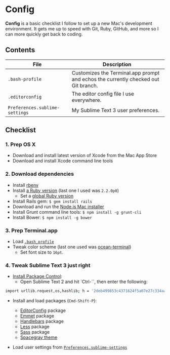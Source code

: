 # Config

**Config** is a basic checklist I follow to set up a new Mac's development environment. It gets me up to speed with Git, Ruby, GitHub, and more so I can more quickly get back to coding.

## Contents

| File | Description |
| --- | --- |
| `.bash-profile` | Customizes the Terminal.app prompt and echos the currently checked out Git branch. |
| `.editorconfig` | The editor config file I use everywhere. |
| `Preferences.sublime-settings` | My Sublime Text 3 user preferences. |

## Checklist

### 1. Prep OS X

- Download and install latest version of Xcode from the Mac App Store
- Download and install Xcode command line tools

### 2. Download dependencies

- Install [rbenv](https://github.com/sstephenson/rbenv)
- Install [a Ruby version](https://github.com/sstephenson/rbenv#installing-ruby-versions) (last one I used was `2.2.0p0`)
  - Set a [global Ruby version](https://github.com/sstephenson/rbenv#rbenv-global)
- Install Rails gem: `$ gem install rails`
- Download and run the [Node.js Mac installer](http://nodejs.org/download/)
- Install Grunt command line tools: `$ npm install -g grunt-cli`
- Install Bower: `$ npm install -g bower`

### 3. Prep Terminal.app

- Load [`.bash_profile`](.bash_profile)
- Tweak color scheme (last one used was [ocean-terminal](https://github.com/mdo/ocean-terminal))
  - Set font size to `16pt`.

### 4. Tweak Sublime Text 3 just right

- [Install Package Control](https://sublime.wbond.net/installation):
  - Open Sublime Text 2 and hit `Ctrl-\``, then enter the following:
```bash
import urllib.request,os,hashlib; h = '2deb499853c4371624f5a07e27c334aa' + 'bf8c4e67d14fb0525ba4f89698a6d7e1'; pf = 'Package Control.sublime-package'; ipp = sublime.installed_packages_path(); urllib.request.install_opener( urllib.request.build_opener( urllib.request.ProxyHandler()) ); by = urllib.request.urlopen( 'http://packagecontrol.io/' + pf.replace(' ', '%20')).read(); dh = hashlib.sha256(by).hexdigest(); print('Error validating download (got %s instead of %s), please try manual install' % (dh, h)) if dh != h else open(os.path.join( ipp, pf), 'wb' ).write(by)
```
- Install and load packages (`Cmd-Shift-P`):
  - [EditorConfig](http://editorconfig.org) package
  - [Emmet](http://docs.emmet.io) package
  - [Handlebars](http://handlebarsjs.com) package
  - [Less](http://lesscss.org) package
  - [Sass](http://sass-lang.com) package
  - [Spacegray theme](http://kkga.github.io/spacegray/)

- Load user settings from [`Preferences.sublime-settings`](Preferences.sublime-settings)
